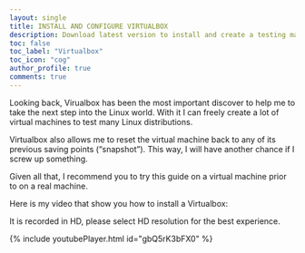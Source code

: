 ```yaml
---
layout: single
title: INSTALL AND CONFIGURE VIRTUALBOX
description: Download latest version to install and create a testing machine for the course.
toc: false
toc_label: "Virtualbox"
toc_icon: "cog"
author_profile: true
comments: true
---
```


Looking back, Virualbox has been the most important discover to help me to take the next step into the Linux world. With it I can freely create a lot of virtual machines to test many Linux distributions.

Virtualbox also allows me to reset the virtual machine back to any of its previous saving points (“snapshot”). This way, I will have another chance if I screw up something.

Given all that, I recommend you to try this guide on a virtual machine prior to on a real machine.

Here is my video that show you how to install a Virtualbox:

It is recorded in HD, please select HD resolution for the best experience.

{% include youtubePlayer.html id="gbQ5rK3bFX0" %}
